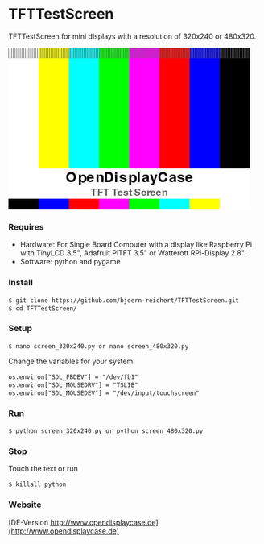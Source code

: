 # TFTTestScreen
TFTTestScreen for mini displays with a resolution of 320x240 or 480x320.

![TFTTestScreen 480x320](https://raw.githubusercontent.com/bjoern-reichert/TFTTestScreen/master/img/screen_480x320.jpg "TFTTestScreen 480x320")

### Requires
* Hardware: For Single Board Computer with a display like Raspberry Pi with TinyLCD 3.5", Adafruit PiTFT 3.5" or Watterott RPi-Display 2.8".
* Software: python and pygame

### Install
```
$ git clone https://github.com/bjoern-reichert/TFTTestScreen.git
$ cd TFTTestScreen/
```

### Setup
```
$ nano screen_320x240.py or nano screen_480x320.py
```
Change the variables for your system: 
```
os.environ["SDL_FBDEV"] = "/dev/fb1"
os.environ["SDL_MOUSEDRV"] = "TSLIB"
os.environ["SDL_MOUSEDEV"] = "/dev/input/touchscreen"
```

### Run
```
$ python screen_320x240.py or python screen_480x320.py
```

### Stop
Touch the text or run
```
$ killall python
```

### Website
[DE-Version http://www.opendisplaycase.de](http://www.opendisplaycase.de)